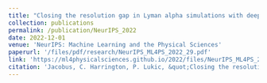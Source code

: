 ```yaml
---
title: "Closing the resolution gap in Lyman alpha simulations with deep learning"
collection: publications
permalink: /publication/NeurIPS_2022
date: 2022-12-01
venue: 'NeurIPS: Machine Learning and the Physical Sciences'
paperurl: '/files/pdf/research/NeurIPS_ML4PS_2022_29.pdf'
link: 'https://ml4physicalsciences.github.io/2022/files/NeurIPS_ML4PS_2022_29.pdf'
citation: 'Jacobus, C. Harrington, P. Lukic, &quot;Closing the resolution gap in Lyman alpha simulations with deep learning.&quot; <i>NeurIPS: Machine Learning and the Physical Sciences</i> (2022)'
---
```

